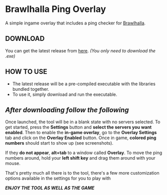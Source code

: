 # Brawlhalla Ping Overlay

A simple ingame overlay that includes a ping checker for <a href="http://www.brawlhalla.com/">Brawlhalla</a>.

## DOWNLOAD
You can get the latest release from <a href="https://github.com/error434/brawlhalla-ping-overlay/releases/tag/v1.0">here</a>. *(You only need to download the .exe)*

## HOW TO USE
- The latest release will be a pre-compiled executable with the libraries bundled together. 
- To use it, simply download and run the executable. 

## *After downloading follow the following*

Once launched, the tool will be in a blank state with no servers selected. To get started, press the **Settings** button and **select the servers you want enabled**. Then to enable the **in-game overlay**, go to the **Overlay Settings** tab and click on the **Overlay Enabled** button. Once in game, **colored ping numbers** should start to show up (see screenshots). 

If they **do not appear**, **alt+tab** to a window called **Overlay**. To move the ping numbers around, hold your **left shift key** and drag them around with your mouse. 

That's pretty much all there is to the tool, there's a few more customization options available in the settings for you to play with 

**_ENJOY THE TOOL AS WELL AS THE GAME_**
